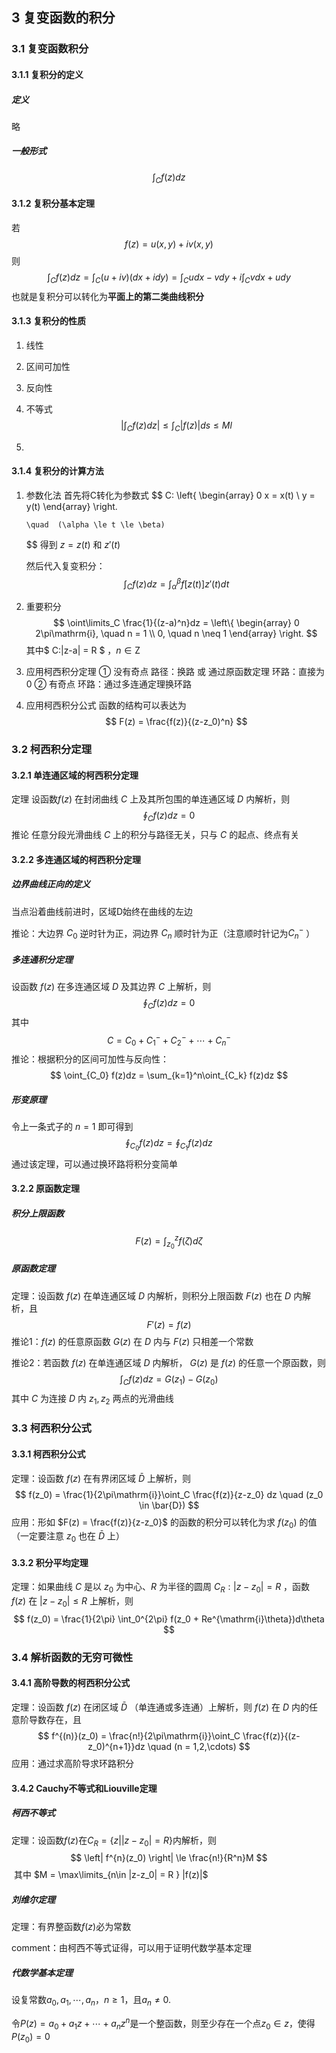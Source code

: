## 3 复变函数的积分

### 3.1 复变函数积分

#### 3.1.1 复积分的定义

##### 定义

略

##### 一般形式

$$
\int_Cf(z)dz
$$

#### 3.1.2 复积分基本定理

若
$$
f(z)=u(x,y)+iv(x,y)
$$
则
$$
\int_Cf(z)dz = \int_C(u+iv)(dx+idy)=\int_Cudx-vdy+i\int_Cvdx+udy
$$
也就是复积分可以转化为**平面上的第二类曲线积分**

#### 3.1.3 复积分的性质

1. 线性

2. 区间可加性

3. 反向性

4. 不等式
   $$
   |\int_Cf(z)dz| \le \int_C|f(z)|ds \le Ml
   $$

5. 

#### 3.1.4 复积分的计算方法

1. 参数化法
   首先将C转化为参数式
   $$
   C:  \left\{ 
   		\begin{array} 0
   		x = x(t) \\
   		y = y(t)
   		\end{array}
       \right.
       
       \quad  (\alpha \le t \le \beta)
   $$
   得到 $z = z(t)$ 和 $z'(t)$

   然后代入复变积分：
   $$
   \int_Cf(z)dz = \int_\alpha^\beta f[z(t)]z'(t)dt
   $$

2. 重要积分
   $$
   \oint\limits_C \frac{1}{(z-a)^n}dz = 
   \left\{ \begin{array} 0
   		2\pi\mathrm{i}, \quad	n = 1
           \\ 0, \quad n \neq 1
   		\end{array} \right.
   $$
   其中$ C:|z-a| = R $ ，$n \in \mathsf{Z}$

3. 应用柯西积分定理
   ① 没有奇点
        路径：换路 或 通过原函数定理
        环路：直接为 0
   ② 有奇点
        环路：通过多连通定理换环路

4. 应用柯西积分公式
   函数的结构可以表达为
   $$
   F(z) = \frac{f(z)}{(z-z_0)^n}
   $$
   

### 3.2 柯西积分定理

#### 3.2.1 单连通区域的柯西积分定理

定理  设函数$f(z)$ 在封闭曲线 $C$ 上及其所包围的单连通区域 $D$ 内解析，则
$$
\oint_C f(z)dz =0
$$
推论  任意分段光滑曲线 $C$ 上的积分与路径无关，只与 $C$ 的起点、终点有关

#### 3.2.2 多连通区域的柯西积分定理

##### 边界曲线正向的定义

当点沿着曲线前进时，区域D始终在曲线的左边

推论：大边界 $C_0$ 逆时针为正，洞边界 $C_n$ 顺时针为正（注意顺时针记为$C^-_n$ ）

##### 多连通积分定理

设函数 $f(z)$ 在多连通区域 $D$ 及其边界 $C$ 上解析，则
$$
\oint_C f(z)dz =0
$$
其中
$$
C = C_0 + C^-_1 +C^-_2 + \cdots + C^-_n
$$
推论：根据积分的区间可加性与反向性：
$$
\oint_{C_0} f(z)dz = \sum_{k=1}^n\oint_{C_k} f(z)dz
$$

##### 形变原理

令上一条式子的 $n = 1$ 即可得到
$$
\oint_{C_0} f(z)dz = \oint_{C_1} f(z)dz
$$
 通过该定理，可以通过换环路将积分变简单

#### 3.2.2 原函数定理

##### 积分上限函数

$$
F(z) = \int_{z_0}^{z}f(\zeta)d\zeta
$$

##### 原函数定理

定理：设函数 $f(z)$ 在单连通区域 $D$ 内解析，则积分上限函数 $F(z)$ 也在 $D$ 内解析，且
$$
F'(z) = f(z)
$$
推论1：$f(z)$ 的任意原函数 $G(z)$ 在 $D$ 内与 $F(z)$ 只相差一个常数

推论2：若函数  $f(z)$ 在单连通区域 $D$ 内解析， $G(z)$ 是 $f(z)$ 的任意一个原函数，则
$$
\int_Cf(z)dz = G(z_1) - G(z_0)
$$
​			  其中 $C$ 为连接 $D$ 内 $z_1,z_2$ 两点的光滑曲线

### 3.3 柯西积分公式

#### 3.3.1 柯西积分公式

定理：设函数 $f(z)$ 在有界闭区域 $\bar{D}$ 上解析，则
$$
f(z_0) = \frac{1}{2\pi\mathrm{i}}\oint_C \frac{f(z)}{z-z_0} dz \quad (z_0 \in \bar{D})
$$
应用：形如 $F(z) = \frac{f(z)}{z-z_0}$ 的函数的积分可以转化为求 $f(z_0)$ 的值（一定要注意 $z_0$ 也在 $\bar{D}$ 上）

#### 3.3.2 积分平均定理

定理：如果曲线 $C$ 是以 $z_0$ 为中心、$R$ 为半径的圆周 $C_R : |z-z_0| = R$ ，函数 $f(z)$ 在 $|z-z_0| \le R$ 上解析，则
$$
f(z_0) = \frac{1}{2\pi} \int_0^{2\pi} f(z_0 + Re^{\mathrm{i}\theta})d\theta
$$

### 3.4 解析函数的无穷可微性

#### 3.4.1 高阶导数的柯西积分公式

定理：设函数 $f(z)$ 在闭区域 $\bar{D}$ （单连通或多连通）上解析，则 $f(z)$ 在 $D$ 内的任意阶导数存在，且
$$
f^{(n)}(z_0) = \frac{n!}{2\pi\mathrm{i}}\oint_C \frac{f(z)}{(z-z_0)^{n+1}}dz \quad (n = 1,2,\cdots)
$$
应用：通过求高阶导求环路积分

#### 3.4.2 Cauchy不等式和Liouville定理

##### 柯西不等式

定理：设函数$f(z)$在$C_R = \left\{ z | \left|z-z_0\right| = R \right\}$内解析，则
$$
\left| f^{n}(z_0) \right| \le \frac{n!}{R^n}M
$$
​			其中 $M = \max\limits_{n\in |z-z_0| = R } |f(z)|$

##### 刘维尔定理

定理：有界整函数$f(z)$必为常数

comment：由柯西不等式证得，可以用于证明代数学基本定理

##### 代数学基本定理

设复常数$a_0,a_1,\cdots,a_n$，$n \ge1$，且$a_n \neq 0$.

令$P(z)=a_0+a_1z+\cdots + a_nz^n$是一个整函数，则至少存在一个点$z_0 \in z$，使得$P(z_0)=0$

